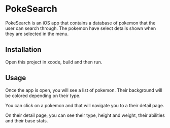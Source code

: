 # PokeSearch

PokeSearch is an iOS app that contains a database of pokemon that the user can search through. The pokemon have select details shown when they are selected in the menu.

## Installation

Open this project in xcode, build and then run.

## Usage

Once the app is open, you will see a list of pokemon. Their background will be colored depending on their type.

You can click on a pokemon and that will navigate you to a their detail page.

On their detail page, you can see their type, height and weight, their abilities and their base stats.



